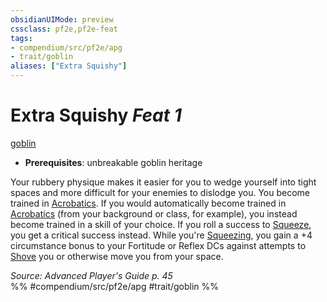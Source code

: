```yaml
---
obsidianUIMode: preview
cssclass: pf2e,pf2e-feat
tags:
- compendium/src/pf2e/apg
- trait/goblin
aliases: ["Extra Squishy"]
---
```

# Extra Squishy  *Feat 1*  
[goblin](rules/traits/goblin.md "Goblin Ancestry & Heritage Trait")  

- **Prerequisites**: unbreakable goblin heritage

Your rubbery physique makes it easier for you to wedge yourself into tight spaces and more difficult for your enemies to dislodge you. You become trained in [Acrobatics](compendium/skills.md#Acrobatics). If you would automatically become trained in [Acrobatics](compendium/skills.md#Acrobatics) (from your background or class, for example), you instead become trained in a skill of your choice. If you roll a success to [Squeeze](rules/actions/squeeze.md), you get a critical success instead. While you're [Squeezing](rules/actions/squeeze.md), you gain a +4 circumstance bonus to your Fortitude or Reflex DCs against attempts to [Shove](rules/actions/shove.md) you or otherwise move you from your space.

*Source: Advanced Player's Guide p. 45*  
%% #compendium/src/pf2e/apg #trait/goblin %%